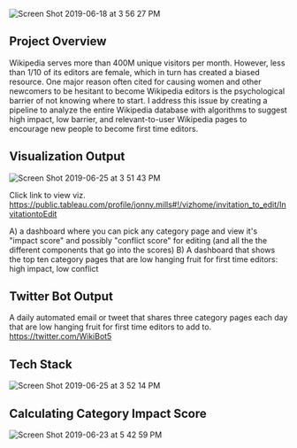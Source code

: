 
![Screen Shot 2019-06-18 at 3 56 27 PM](https://user-images.githubusercontent.com/35629096/59725212-af866380-91e1-11e9-8956-f4000bfcc2c6.png)


## Project Overview

Wikipedia serves more than 400M unique visitors per month. However, less than 1/10 of its editors are female, which in turn has created a biased resource.  One major reason often cited for causing women and other newcomers to be hesitant to become Wikipedia editors is the psychological barrier of not knowing where to start.  I address this issue by creating a pipeline to analyze the entire Wikipedia database with algorithms to suggest high impact, low barrier, and relevant-to-user Wikipedia pages to encourage new people to become first time editors.


## Visualization Output

![Screen Shot 2019-06-25 at 3 51 43 PM](https://user-images.githubusercontent.com/35629096/60139126-96416200-9761-11e9-873e-2e558fb4fdba.png)

Click link to view viz.
https://public.tableau.com/profile/jonny.mills#!/vizhome/invitation_to_edit/InvitationtoEdit

A) a dashboard where you can pick any category page and view it's "impact score" and possibly "conflict score" for editing (and all the the different components that go into the scores)
B) A dashboard that shows the top ten category pages that are low hanging fruit for first time editors: high impact, low conflict

## Twitter Bot Output
A daily automated email or tweet that shares three category pages each day that are low hanging fruit for first time editors to add to.
https://twitter.com/WikiBot5

## Tech Stack

![Screen Shot 2019-06-25 at 3 52 14 PM](https://user-images.githubusercontent.com/35629096/60139096-75790c80-9761-11e9-9106-806d105e2f84.png)

## Calculating Category Impact Score

![Screen Shot 2019-06-23 at 5 42 59 PM](https://user-images.githubusercontent.com/35629096/59984395-77669280-95de-11e9-8ece-3c9319b5b985.png)




